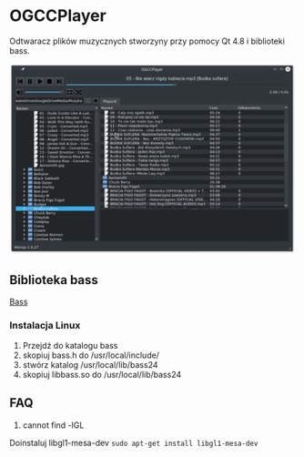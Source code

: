 # OGCCPlayer #

Odtwaracz plików muzycznych stworzyny przy pomocy Qt 4.8 i biblioteki bass.

![screen1.png](img/screen1.png)

## Biblioteka bass

[Bass](http://www.un4seen.com/)

### Instalacja Linux
1. Przejdź do katalogu bass
1. skopiuj bass.h do /usr/local/include/
2. stwórz katalog /usr/local/lib/bass24
3. skopiuj libbass.so do /usr/local/lib/bass24

## FAQ

1. cannot find -lGL

Doinstaluj libgl1-mesa-dev
`sudo apt-get install libgl1-mesa-dev`